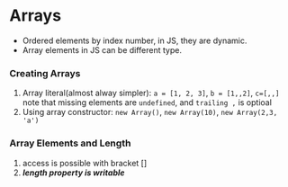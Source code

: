 # Arrays
- Ordered elements by index number, in JS, they are dynamic.
- Array elements in JS can be different type.
### Creating Arrays
1. Array literal(almost alway simpler): `a = [1, 2, 3]`, `b = [1,,2]`, `c=[,,]` note that missing elements are `undefined`, and `trailing ,` is optioal
2. Using array constructor: `new Array()`, `new Array(10)`, `new Array(2,3, 'a')`
### Array Elements and Length
1. access is possible with bracket []
2. ***length property is writable***
